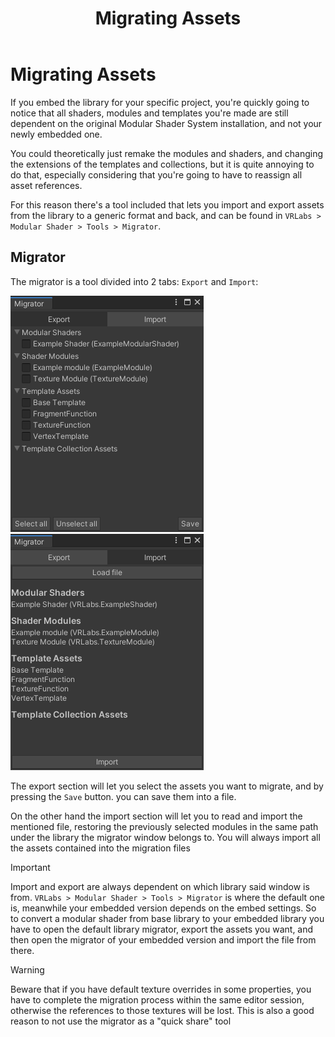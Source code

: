 ﻿---
uid: adv-MigratingAssets
title: Migrating Assets
---

# Migrating Assets

If you embed the library for your specific project, you're quickly going to notice that all shaders, modules and templates you're made are still dependent on the original Modular Shader System installation, and not your newly embedded one.

You could theoretically just remake the modules and shaders, and changing the extensions of the templates and collections, but it is quite annoying to do that, especially considering that you're going to have to reassign all asset references.

For this reason there's a tool included  that lets you import and export assets from the library to a generic format and back, and can be found in `VRLabs > Modular Shader > Tools > Migrator`.

## Migrator

The migrator is a tool divided into 2 tabs: `Export` and `Import`:

![window](/images/docs/AdvancedTopics/2.png)
![window](/images/docs/AdvancedTopics/3.png)

The export section will let you select the assets you want to migrate, and by pressing the `Save` button. you can save them into a file.

On the other hand the import section will let you to read and import the mentioned file, restoring the previously selected modules in the same path under the library the migrator window belongs to.
You will always import all the assets contained into the migration files

> [!IMPORTANT]
> Import and export are always dependent on which library said window is from.
> `VRLabs > Modular Shader > Tools > Migrator` is where the default one is, meanwhile your embedded version depends on the embed settings.
> So to convert a modular shader from base library to your embedded library you have to open the default library migrator, export the assets you want, and then open the migrator of your embedded version and import the file from there.

> [!WARNING]
> Beware that if you have default texture overrides in some properties, you have to complete the migration process within the same editor session, otherwise the references to those textures will be lost. This is also a good reason to not use the migrator as a "quick share" tool





